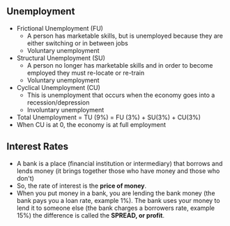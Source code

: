 ## Unemployment

- Frictional Unemployment (FU)
  - A person has marketable skills, but is unemployed because they are either switching or in between jobs
  - Voluntary unemployment
- Structural Unemployment (SU)
  - A person no longer has marketable skills and in order to become employed they must re-locate or re-train
  - Voluntary unemployment
- Cyclical Unemployment (CU)
  - This is unemployment that occurs when the economy goes into a recession/depression
  - Involuntary unemployment
- Total Unemployment = TU (9%) = FU (3%) + SU(3%) + CU(3%)
- When CU is at 0, the economy is at full employment

## Interest Rates

- A bank is a place (financial institution or intermediary) that borrows and lends money (it brings together those who have money and those who don't)
- So, the rate of interest is the **price of money**.
- When you put money in a bank, you are lending the bank money (the bank pays you a loan rate, example 1%). The bank uses your money to lend it to someone else (the bank charges a borrowers rate, example 15%) the difference is called the **SPREAD, or profit**.